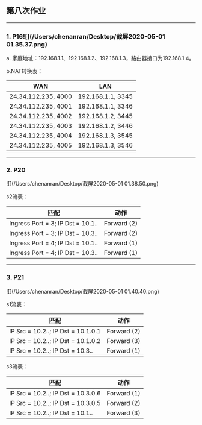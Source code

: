 ## 第八次作业

------

### 1. P16![](/Users/chenanran/Desktop/截屏2020-05-01 01.35.37.png)

a. 家庭地址：192.168.1.1、192.168.1.2、192.168.1.3，路由器接口为192.168.1.4。

b.NAT转换表：

| WAN                 | LAN               |
| ------------------- | ----------------- |
| 24.34.112.235, 4000 | 192.168.1.1, 3345 |
| 24.34.112.235, 4001 | 192.168.1.1, 3346 |
| 24.34.112.235, 4002 | 192.168.1.2, 3445 |
| 24.34.112.235, 4003 | 192.168.1.2, 3446 |
| 24.34.112.235, 4004 | 192.168.1.3, 3545 |
| 24.34.112.235, 4005 | 192.168.1.3, 3546 |

------

### 2. P20

![](/Users/chenanran/Desktop/截屏2020-05-01 01.38.50.png)

s2流表：

| 匹配                                | 动作        |
| ----------------------------------- | ----------- |
| Ingress Port = 3; IP Dst = 10.1.*.* | Forward (2) |
| Ingress Port = 3; IP Dst = 10.3.*.* | Forward (2) |
| Ingress Port = 4; IP Dst = 10.1.*.* | Forward (1) |
| Ingress Port = 4; IP Dst = 10.3.*.* | Forward (1) |

------

### 3. P21

![](/Users/chenanran/Desktop/截屏2020-05-01 01.40.40.png)

s1流表：

| 匹配                                 | 动作        |
| ------------------------------------ | ----------- |
| IP Src = 10.2.*.*; IP Dst = 10.1.0.1 | Forward (2) |
| IP Src = 10.2.*.*; IP Dst = 10.1.0.2 | Forward (3) |
| IP Src = 10.2.*.*; IP Dst = 10.3.*.* | Forward (1) |



s3流表：

| 匹配                                 | 动作        |
| ------------------------------------ | ----------- |
| IP Src = 10.2.*.*; IP Dst = 10.3.0.6 | Forward (1) |
| IP Src = 10.2.*.*; IP Dst = 10.3.0.5 | Forward (2) |
| IP Src = 10.2.*.*; IP Dst = 10.1.*.* | Forward (3) |


